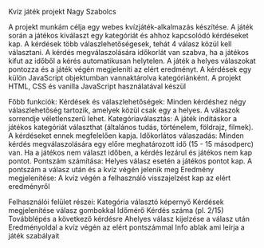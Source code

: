 Kvíz játék projekt
Nagy Szabolcs

A projekt munkám célja egy webes kvízjáték-alkalmazás készítése. A játék során a játékos kiválaszt egy kategóriát és ahhoz kapcsolódó kérdéseket kap. A kérdések több válaszlehetőségesek, tehát 4 válasz közül kell választani. A kérdés megválaszolására időkorlát van szabva, ha a játékos kifut az időből a kérés automatikusan helytelen. A játék a helyes válaszokat pontozza és a játék végén megjeleníti az elért eredményt. A kérdések egy külön JavaScript objektumban vannaktárolva kategóriánként.
A projekt HTML, CSS és vanilla JavaScript használatával készül 

Főbb funkciók:
Kérdések és válaszlehetőségek: Minden kérdéshez négy válaszlehetőség tartozik, amelyek közül csak egy a helyes. A válaszok sorrendje véletlenszerű lehet.
Kategóriaválasztás: A játék indításkor a játékos kategóriát választhat (általános tudás, történelem, földrajz, filmek). A kérdéseket ennek megfelelően kapja.
Időkorlátos válaszadás: Minden kérdés megválaszolására egy előre meghatározott idő (15 - 15 másodperc) van. Ha a játékos nem választ időben, a kérdés lezárul és játékos nem kap pontot.
Pontszám számítása: Helyes válasz esetén a játékos pontot kap. A pontszám a válasz után és a kvíz végén jelenik meg
Eredmény megjelenítése: A kvíz végén a felhasználó visszajelzést kap az elért eredményről

Felhasználói felület részei:
Kategória választó képernyő
Kérdések megjelenítése válasz gombokkal
Időmérő
Kérdés száma (pl. 2/15)
Továbblépés a következő kérdésre
Ahelyes válasz kijelzése a  válasz után
Eredményoldal a kvíz végén az elért pontszámmal
Info ablak ami leírja a játék szabályait

